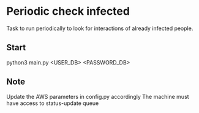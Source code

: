 # Periodic check infected

Task to run periodically to look for interactions of already infected people.

## Start

python3 main.py <USER_DB> <PASSWORD_DB>


## Note
Update the AWS parameters in config.py accordingly
The machine must have access to status-update queue
